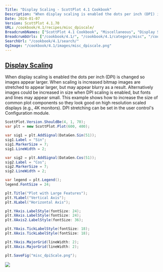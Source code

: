 ```yaml
---
Title: "Display Scaling - ScottPlot 4.1 Cookbook"
Description: "When display scaling is enabled the dots per inch (DPI) is changed so images appear larger. When scaling is increased bitmap images are stretched to appear larger, but may appear blurry as a result. Alternatively images could be increased in size when DPI scaling is enabled, but fonts and lines may appear small. This example shows how to increase the size of common plot components so they look good on high resolution scaled displays (e.g., 4K monitors). DPI stretching can be set in the user control's Configuration module."
Date: 2024-01-07
Version: ScottPlot 4.1.70
URL: /cookbook/4.1/recipes/misc_dpiscale/
BreadcrumbNames: ["ScottPlot 4.1 Cookbook", "Miscellaneous", "Display Scaling"]
BreadcrumbUrls: ["/cookbook/4.1/", "/cookbook/4.1/category/misc", "/cookbook/4.1/recipes/misc_dpiscale/"]
SearchUrl: "/cookbook/4.1/search/"
OgImage: "/cookbook/4.1/images/misc_dpiscale.png"
---
```


<h2><a id='display-scaling' href='/cookbook/4.1/recipes/misc_dpiscale/'>Display Scaling</a></h2>

When display scaling is enabled the dots per inch (DPI) is changed so images appear larger. When scaling is increased bitmap images are stretched to appear larger, but may appear blurry as a result. Alternatively images could be increased in size when DPI scaling is enabled, but fonts and lines may appear small. This example shows how to increase the size of common plot components so they look good on high resolution scaled displays (e.g., 4K monitors). DPI stretching can be set in the user control's Configuration module.

```cs
ScottPlot.Version.ShouldBe(4, 1, 70);
var plt = new ScottPlot.Plot(600, 400);

var sig1 = plt.AddSignal(DataGen.Sin(51));
sig1.Label = "Sin";
sig1.MarkerSize = 7;
sig1.LineWidth = 2;

var sig2 = plt.AddSignal(DataGen.Cos(51));
sig2.Label = "Cos";
sig2.MarkerSize = 7;
sig2.LineWidth = 2;

var legend = plt.Legend();
legend.FontSize = 24;

plt.Title("Plot with Large Features");
plt.YLabel("Vertical Axis");
plt.XLabel("Horizontal Axis");

plt.YAxis.LabelStyle(fontSize: 24);
plt.XAxis.LabelStyle(fontSize: 24);
plt.XAxis2.LabelStyle(fontSize: 36);

plt.YAxis.TickLabelStyle(fontSize: 18);
plt.XAxis.TickLabelStyle(fontSize: 18);

plt.YAxis.MajorGrid(lineWidth: 2);
plt.XAxis.MajorGrid(lineWidth: 2);

plt.SaveFig("misc_dpiScale.png");
```

<img src='../../images/misc_dpiscale.png' class='d-block mx-auto my-5' />


